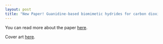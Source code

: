 ```yaml
---
layout: post
title: "New Paper! Guanidine-based biomimetic hydrides for carbon dioxide reduction"
---
```


You can read more about the paper [here](https://github.com/riclzh/novelchemrxn/blob/master/files/papers/d3cc00475a.pdf).

<object data="/files/papers/d3cc00475a.pdf" width="1000" height="1000" type='application/pdf'></object>

Cover art [here](https://github.com/riclzh/novelchemrxn/blob/master/files/papers/d3cc90141f.pdf). 
